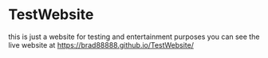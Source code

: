 # TestWebsite
this is just a website for testing and entertainment purposes
 you can see the live website at https://brad88888.github.io/TestWebsite/
